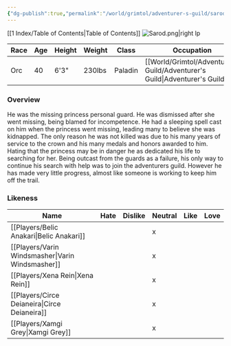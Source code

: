 ```yaml
---
{"dg-publish":true,"permalink":"/world/grimtol/adventurer-s-guild/sarod-the-fearless/"}
---
```


[[1 Index/Table of Contents\|Table of Contents]]
![Sarod.png|right lp](/img/user/Z_Attachments/Sarod.png)

| Race | Age | Height | Weight | Class   | Occupation             | Allignment  | Pronouns | Gender |
| ---- | --- | ------ | ------ | ------- | ---------------------- | ----------- | -------- | ------ |
| Orc  | 40  | 6'3"   | 230lbs | Paladin | [[World/Grimtol/Adventurer's Guild/Adventurer's Guild\|Adventurer's Guild]] | Lawful Good | He/Him   | Male   
### Overview
He was the missing princess personal guard. He was dismissed after she went missing, being blamed for incompetence. He had a sleeping spell cast on him when the princess went missing, leading many to believe she was kidnapped. The only reason he was not killed was due to his many years of service to the crown and his many medals and honors awarded to him. Hating that the princess may be in danger he as dedicated his life to searching for her. Being outcast from the guards as a failure, his only way to continue his search with help was to join the adventurers guild. However he has made very little progress, almost like someone is working to keep him off the trail.

### Likeness

| Name                  | Hate | Dislike | Neutral | Like | Love |
| --------------------- | ---- | ------- | ------- | ---- | ---- |
| [[Players/Belic Anakari\|Belic Anakari]]     |      |         | x       |      |      |
| [[Players/Varin Windsmasher\|Varin Windsmasher]] |      |         | x       |      |      |
| [[Players/Xena Rein\|Xena Rein]]         |      |         | x       |      |      |
| [[Players/Circe Deianeira\|Circe Deianeira]]   |      |         | x       |      |      |
| [[Players/Xamgi Grey\|Xamgi Grey]]        |      |         | x       |      |      |
